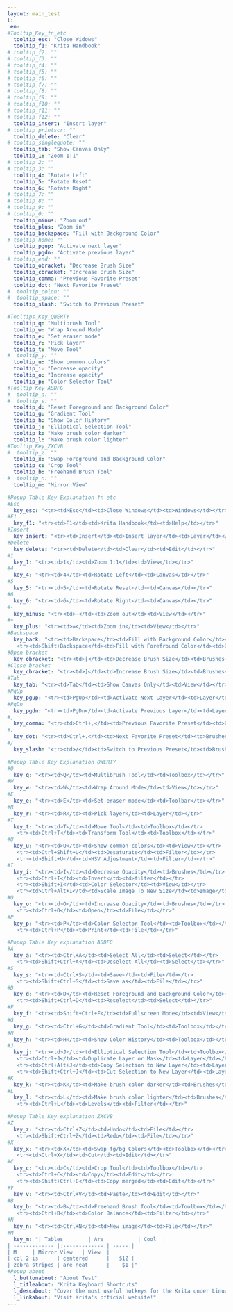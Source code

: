 ```yaml
---
layout: main_test
t:
 en:
#Tooltip_Key_fn_etc
  tooltip_esc: "Close Widows"
  tooltip_f1: "Krita Handbook"
# tooltip_f2: ""
# tooltip_f3: ""
# tooltip_f4: ""
# tooltip_f5: ""
# tooltip_f6: ""
# tooltip_f7: ""
# tooltip_f8: ""
# tooltip_f9: ""
# tooltip_f10: ""
# tooltip_f11: ""
# tooltip_f12: ""
  tooltip_insert: "Insert layer"
# tooltip_printscr: ""
  tooltip_delete: "Clear"
# tooltip_singlequote: "" 
  tooltip_tab: "Show Canvas Only"
  tooltip_1: "Zoom 1:1"
# tooltip_2: ""
# tooltip_3: ""
  tooltip_4: "Rotate Left"
  tooltip_5: "Rotate Reset"
  tooltip_6: "Rotate Right"
# tooltip_7: ""
# tooltip_8: ""
# tooltip_9: ""
# tooltip_0: ""
  tooltip_minus: "Zoom out"
  tooltip_plus: "Zoom in"
  tooltip_backspace: "Fill with Background Color"
# tooltip_home: ""
  tooltip_pgup: "Activate next layer"
  tooltip_pgdn: "Activate previous layer"
# tooltip_end: ""
  tooltip_obracket: "Decrease Brush Size"
  tooltip_cbracket: "Increase Brush Size"
  tooltip_comma: "Previous Favorite Preset"
  tooltip_dot: "Next Favorite Preset"
#  tooltip_colon: "" 
#  tooltip_space: ""
  tooltip_slash: "Switch to Previous Preset" 

#Tooltips_Key_QWERTY
  tooltip_q: "Multibrush Tool"
  tooltip_w: "Wrap Around Mode"
  tooltip_e: "Set eraser mode"
  tooltip_r: "Pick layer"
  tooltip_t: "Move Tool"
#  tooltip_y: ""
  tooltip_u: "Show common colors"
  tooltip_i: "Decrease opacity"
  tooltip_o: "Increase opacity"
  tooltip_p: "Color Selector Tool"
#Tooltip_Key_ASDFG
#  tooltip_a: ""
#  tooltip_s: ""
  tooltip_d: "Reset Foreground and Background Color"
  tooltip_g: "Gradient Tool"
  tooltip_h: "Show Color History"
  tooltip_j: "Elliptical Selection Tool"
  tooltip_k: "Make brush color darker"
  tooltip_l: "Make brush color lighter"
#Tooltip_Key_ZXCVB
#  tooltip_z: ""
  tooltip_x: "Swap Foreground and Background Color"
  tooltip_c: "Crop Tool"
  tooltip_b: "Freehand Brush Tool"
#  tooltip_n: ""
  tooltip_m: "Mirror View"

#Popup Table Key Explanation fn etc
#Esc
  key_esc: "<tr><td>Esc</td><td>Close Windows</td><td>Windows</td></tr>"
#F1
  key_f1: "<tr><td>F1</td><td>Krita Handbook</td><td>Help</td></tr>"
#Insert
  key_insert: "<tr><td>Insert</td><td>Insert layer</td><td>Layer</td></tr>"
#Delete
  key_delete: "<tr><td>Delete</td><td>Clear</td><td>Edit</td></tr>"
#1
  key_1: "<tr><td>1</td><td>Zoom 1:1</td><td>View</td></tr>"
#4
  key_4: "<tr><td>4</td><td>Rotate Left</td><td>Canvas</td></tr>"
#5
  key_5: "<tr><td>5</td><td>Rotate Reset</td><td>Canvas</td></tr>"
#6
  key_6: "<tr><td>6</td><td>Rotate Right</td><td>Canvas</td></tr>"
#-
  key_minus: "<tr><td>-</td><td>Zoom out</td><td>View</td></tr>"
#+
  key_plus: "<tr><td>=</td><td>Zoom in</td><td>View</td></tr>"
#Backspace
  key_back: "<tr><td>Backspace</td><td>Fill with Background Color</td><td>Edit</td></tr>
   <tr><td>Shift+Backspace</td><td>Fill with Forefround Color</td><td>Edit</td></tr>"
#Open bracket
  key_obracket: "<tr><td>[</td><td>Decrease Brush Size</td><td>Brushes</td></tr>"
#Close bracket
  key_cbracket: "<tr><td>]</td><td>Increase Brush Size</td><td>Brushes</td></tr>"
#Tab
  key_tab: "<tr><td>Tab</td><td>Show Canvas Only</td><td>View</td></tr>"
#PgUp
  key_pgup: "<tr><td>PgUp</td><td>Activate Next Layer</td><td>Layer</td></tr>"
#PgDn
  key_pgdn: "<tr><td>PgDn</td><td>Activate Previous Layer</td><td>Layer</td></tr>"
#,
  key_comma: "<tr><td>Ctrl+,</td><td>Previous Favorite Preset</td><td>Brushes</td></tr>"
#.
  key_dot: "<tr><td>Ctrl+.</td><td>Next Favorite Preset</td><td>Brushes</td></tr>"
#/
  key_slash: "<tr><td>/</td><td>Switch to Previous Preset</td><td>Brushes</td></tr>"

#Popup Table Key Explanation QWERTY
#Q
  key_q: "<tr><td>Q</td><td>Multibrush Tool</td><td>Toolbox</td></tr>"
#W
  key_w: "<tr><td>W</td><td>Wrap Around Mode</td><td>View</td></tr>"
#E
  key_e: "<tr><td>E</td><td>Set eraser mode</td><td>Toolbar</td></tr>"
#R
  key_r: "<tr><td>R</td><td>Pick layer</td><td>Layer</td></tr>"
#T
  key_t: "<tr><td>T</td><td>Move Tool</td><td>Toolbox</td></tr>
   <tr><td>Ctrl+T</td><td>Transform Tool</td><td>Toolbox</td></tr>"
#U
  key_u: "<tr><td>U</td><td>Show common colors</td><td>View</td></tr>
   <tr><td>Ctrl+Shift+U</td><td>Desaturate</td><td>Filter</td></tr>
   <tr><td>Shift+U</td><td>HSV Adjustment</td><td>Filter</td></tr>"
#I
  key_i: "<tr><td>I</td><td>Decrease Opacity</td><td>Brushes</td></tr>
   <tr><td>Ctrl+I</td><td>Invert</td><td>filter</td></tr>
   <tr><td>Shift+I</td><td>Color Selector</td><td>View</td></tr>
   <tr><td>Ctrl+Alt+I</td><td>Scale Image To New Size</td><td>Image</td></tr>"
#O
  key_o: "<tr><td>O</td><td>Increase Opacity</td><td>Brushes</td></tr>
   <tr><td>Ctrl+O</td><td>Open</td><td>File</td></tr>"
#P
  key_p: "<tr><td>P</td><td>Color Selector Tool</td><td>Toolbox</td></tr>
   <tr><td>Ctrl+P</td><td>Print</td><td>File</td></tr>"

#Popup Table Key explanation ASDFG
#A
  key_a: "<tr><td>Ctrl+A</td><td>Select All</td><td>Select</td></tr>	
   <tr><td>Shift+Ctrl+A</td><td>Deselect All</td><td>Select</td></tr>"
#S
  key_s: "<tr><td>Ctrl+S</td><td>Save</td><td>File</td></tr>
   <tr><td>Shift+Ctrl+S</td><td>Save as</td><td>File</td></tr>"
#D
  key_d: "<tr><td>D</td><td>Reset Foreground and Background Color</td><td>Toolbox</td></tr>
   <tr><td>Shift+Ctrl+D</td><td>Reselect</td><td>Select</td></tr>"
#F
  key_f: "<tr><td>Shift+Ctrl+F</td><td>Fullscreen Mode</td><td>View</td></tr>"
#G
  key_g: "<tr><td>Ctrl+G</td><td>Gradient Tool</td><td>Toolbox</td></tr>"
#H
  key_h: "<tr><td>H</td><td>Show Color History</td><td>Toolbox</td></tr>"
#J
  key_j: "<tr><td>J</td><td>Elliptical Selection Tool</td><td>Toolbox</td></tr>
   <tr><td>­Ctrl+J</td><td>Duplicate Layer or Mask</td><td>Layer</td></tr>
   <tr><td>­Ctrl+Alt+J</td><td>Copy Selection to New Layer</td><td>Layer</td></tr>
   <tr><td>Shift+­Ctrl+J</td><td>Cut Selection to New Layer</td><td>Layer</td></tr>"
#K
  key_k: "<tr><td>K</td><td>Make brush color darker</td><td>Brushes</td></tr>"	
#L
  key_l: "<tr><td>L</td><td>Make brush color lighter</td><td>Brushes</td></tr>	
   <tr><td>Ctrl+L</td><td>Levels</td><td>Filter</td></tr>"

#Popup Table Key explanation ZXCVB
#Z
  key_z: "<tr><td>Ctrl+Z</td><td>Undo</td><td>File</td></tr>
   <tr><td>Shift+Ctrl+Z</td><td>Redo</td><td>File</td></tr>"
#X
  key_x: "<tr><td>X</td><td>Swap fg/bg Colors</td><td>Toolbox</td></tr>
   <tr><td>Ctrl+X</td><td>Cut</td><td>Edit</td></tr>"
#C
  key_c: "<tr><td>C</td><td>Crop Tool</td><td>Toolbox</td></tr>
   <tr><td>Ctrl+C</td><td>Copy</td><td>Edit</td></tr>
   <tr><td>Shift+Ctrl+C</td><td>Copy merged</td><td>Edit</td></tr>"
#V
  key_v: "<tr><td>Ctrl+V</td><td>Paste</td><td>Edit</td></tr>"
#B
  key_b: "<tr><td>B</td><td>Freehand Brush Tool</td><td>Toolbox</td></tr>
   <tr><td>Ctrl+B</td><td>Color Balance</td><td>Filter</td></tr>"
#N
  key_n: "<tr><td>Ctrl+N</td><td>New image</td><td>File</td></tr>"
#M
  key_m: "| Tables        | Are           | Cool  |
| ------------- |:-------------:| -----:|
| M		| Mirror View   | View  |
| col 2 is      | centered      |   $12 |
| zebra stripes | are neat      |    $1 |"
#Popup about
  l_buttonabout: "About Test"
  l_titleabout: "Krita Keyboard Shortcuts"
  l_descabout: "Cover the most useful hotkeys for the Krita under Linux. All keys can be assigned individually: Settings / Configure shortcuts."
  l_linkabout: "Visit Krita's official website!"
---
```



